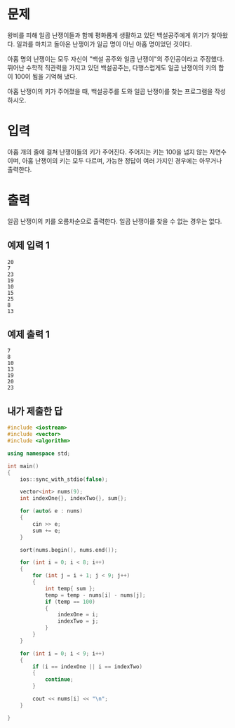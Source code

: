 문제
==============
왕비를 피해 일곱 난쟁이들과 함께 평화롭게 생활하고 있던 백설공주에게 위기가 찾아왔다. 일과를 마치고 돌아온 난쟁이가 일곱 명이 아닌 아홉 명이었던 것이다.

아홉 명의 난쟁이는 모두 자신이 "백설 공주와 일곱 난쟁이"의 주인공이라고 주장했다. 뛰어난 수학적 직관력을 가지고 있던 백설공주는, 다행스럽게도 일곱 난쟁이의 키의 합이 100이 됨을 기억해 냈다.

아홉 난쟁이의 키가 주어졌을 때, 백설공주를 도와 일곱 난쟁이를 찾는 프로그램을 작성하시오.

입력
==========
아홉 개의 줄에 걸쳐 난쟁이들의 키가 주어진다. 주어지는 키는 100을 넘지 않는 자연수이며, 아홉 난쟁이의 키는 모두 다르며, 가능한 정답이 여러 가지인 경우에는 아무거나 출력한다.

출력
============
일곱 난쟁이의 키를 오름차순으로 출력한다. 일곱 난쟁이를 찾을 수 없는 경우는 없다.

예제 입력 1 
-------------
```
20
7
23
19
10
15
25
8
13
```
예제 출력 1 
--------------
```
7
8
10
13
19
20
23
```

내가 제출한 답
------------
```cpp
#include <iostream>
#include <vector>
#include <algorithm>

using namespace std;

int main()
{
	ios::sync_with_stdio(false);

	vector<int> nums(9);
	int indexOne{}, indexTwo{}, sum{};

	for (auto& e : nums)
	{
		cin >> e;
		sum += e;
	}

	sort(nums.begin(), nums.end());

	for (int i = 0; i < 8; i++)
	{
		for (int j = i + 1; j < 9; j++)
		{
			int temp{ sum };
			temp = temp - nums[i] - nums[j];
			if (temp == 100)
			{
				indexOne = i;
				indexTwo = j;
			}
		}
	}

	for (int i = 0; i < 9; i++)
	{
		if (i == indexOne || i == indexTwo)
		{
			continue;
		}

		cout << nums[i] << "\n";
	}

}
```
